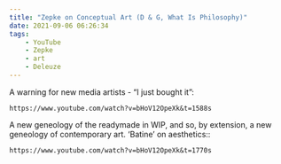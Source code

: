 ```yaml
---
title: "Zepke on Conceptual Art (D & G, What Is Philosophy)"
date: 2021-09-06 06:26:34
tags:
	- YouTube
	- Zepke
	- art
	- Deleuze
---
```


A warning for new media artists - “I just bought it”:

    https://www.youtube.com/watch?v=bHoV12OpeXk&t=1588s

A new geneology of the readymade in WIP, and so, by extension, a new geneology of contemporary art. ‘Batine’ on aesthetics::

    https://www.youtube.com/watch?v=bHoV12OpeXk&t=1770s
